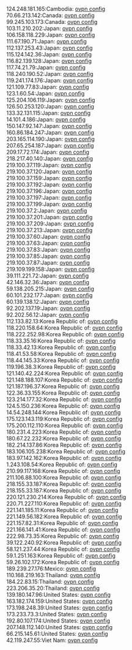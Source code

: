 124.248.181.165:Cambodia: [ovpn config](vpn/124_248_181_165.ovpn)  
70.66.213.142:Canada: [ovpn config](vpn/70_66_213_142.ovpn)  
99.245.103.173:Canada: [ovpn config](vpn/99_245_103_173.ovpn)  
103.11.210.202:Japan: [ovpn config](vpn/103_11_210_202.ovpn)  
106.158.118.229:Japan: [ovpn config](vpn/106_158_118_229.ovpn)  
111.67.190.71:Japan: [ovpn config](vpn/111_67_190_71.ovpn)  
112.137.253.43:Japan: [ovpn config](vpn/112_137_253_43.ovpn)  
115.124.142.36:Japan: [ovpn config](vpn/115_124_142_36.ovpn)  
116.82.139.128:Japan: [ovpn config](vpn/116_82_139_128.ovpn)  
117.74.21.79:Japan: [ovpn config](vpn/117_74_21_79.ovpn)  
118.240.190.52:Japan: [ovpn config](vpn/118_240_190_52.ovpn)  
119.241.174.176:Japan: [ovpn config](vpn/119_241_174_176.ovpn)  
121.109.77.83:Japan: [ovpn config](vpn/121_109_77_83.ovpn)  
123.1.60.54:Japan: [ovpn config](vpn/123_1_60_54.ovpn)  
125.204.106.119:Japan: [ovpn config](vpn/125_204_106_119.ovpn)  
126.50.253.120:Japan: [ovpn config](vpn/126_50_253_120.ovpn)  
133.32.131.115:Japan: [ovpn config](vpn/133_32_131_115.ovpn)  
14.101.4.186:Japan: [ovpn config](vpn/14_101_4_186.ovpn)  
150.147.92.147:Japan: [ovpn config](vpn/150_147_92_147.ovpn)  
160.86.184.247:Japan: [ovpn config](vpn/160_86_184_247.ovpn)  
203.165.114.190:Japan: [ovpn config](vpn/203_165_114_190.ovpn)  
207.65.254.187:Japan: [ovpn config](vpn/207_65_254_187.ovpn)  
209.17.72.174:Japan: [ovpn config](vpn/209_17_72_174.ovpn)  
218.217.40.140:Japan: [ovpn config](vpn/218_217_40_140.ovpn)  
219.100.37.119:Japan: [ovpn config](vpn/219_100_37_119.ovpn)  
219.100.37.120:Japan: [ovpn config](vpn/219_100_37_120.ovpn)  
219.100.37.159:Japan: [ovpn config](vpn/219_100_37_159.ovpn)  
219.100.37.192:Japan: [ovpn config](vpn/219_100_37_192.ovpn)  
219.100.37.196:Japan: [ovpn config](vpn/219_100_37_196.ovpn)  
219.100.37.197:Japan: [ovpn config](vpn/219_100_37_197.ovpn)  
219.100.37.199:Japan: [ovpn config](vpn/219_100_37_199.ovpn)  
219.100.37.2:Japan: [ovpn config](vpn/219_100_37_2.ovpn)  
219.100.37.201:Japan: [ovpn config](vpn/219_100_37_201.ovpn)  
219.100.37.209:Japan: [ovpn config](vpn/219_100_37_209.ovpn)  
219.100.37.213:Japan: [ovpn config](vpn/219_100_37_213.ovpn)  
219.100.37.60:Japan: [ovpn config](vpn/219_100_37_60.ovpn)  
219.100.37.63:Japan: [ovpn config](vpn/219_100_37_63.ovpn)  
219.100.37.83:Japan: [ovpn config](vpn/219_100_37_83.ovpn)  
219.100.37.85:Japan: [ovpn config](vpn/219_100_37_85.ovpn)  
219.100.37.87:Japan: [ovpn config](vpn/219_100_37_87.ovpn)  
219.109.199.158:Japan: [ovpn config](vpn/219_109_199_158.ovpn)  
39.111.221.72:Japan: [ovpn config](vpn/39_111_221_72.ovpn)  
42.146.32.36:Japan: [ovpn config](vpn/42_146_32_36.ovpn)  
59.138.205.215:Japan: [ovpn config](vpn/59_138_205_215.ovpn)  
60.101.232.177:Japan: [ovpn config](vpn/60_101_232_177.ovpn)  
60.139.138.12:Japan: [ovpn config](vpn/60_139_138_12.ovpn)  
92.202.137.19:Japan: [ovpn config](vpn/92_202_137_19.ovpn)  
92.202.56.12:Japan: [ovpn config](vpn/92_202_56_12.ovpn)  
112.133.82.13:Korea Republic of: [ovpn config](vpn/112_133_82_13.ovpn)  
118.220.158.64:Korea Republic of: [ovpn config](vpn/118_220_158_64.ovpn)  
118.222.252.98:Korea Republic of: [ovpn config](vpn/118_222_252_98.ovpn)  
118.33.35.16:Korea Republic of: [ovpn config](vpn/118_33_35_16.ovpn)  
118.33.42.13:Korea Republic of: [ovpn config](vpn/118_33_42_13.ovpn)  
118.41.53.58:Korea Republic of: [ovpn config](vpn/118_41_53_58.ovpn)  
118.44.145.33:Korea Republic of: [ovpn config](vpn/118_44_145_33.ovpn)  
119.196.38.3:Korea Republic of: [ovpn config](vpn/119_196_38_3.ovpn)  
121.140.42.224:Korea Republic of: [ovpn config](vpn/121_140_42_224.ovpn)  
121.148.188.107:Korea Republic of: [ovpn config](vpn/121_148_188_107.ovpn)  
121.187.196.37:Korea Republic of: [ovpn config](vpn/121_187_196_37.ovpn)  
122.36.33.155:Korea Republic of: [ovpn config](vpn/122_36_33_155.ovpn)  
123.214.177.32:Korea Republic of: [ovpn config](vpn/123_214_177_32.ovpn)  
124.5.150.236:Korea Republic of: [ovpn config](vpn/124_5_150_236.ovpn)  
14.54.248.144:Korea Republic of: [ovpn config](vpn/14_54_248_144.ovpn)  
175.123.143.119:Korea Republic of: [ovpn config](vpn/175_123_143_119.ovpn)  
175.200.112.110:Korea Republic of: [ovpn config](vpn/175_200_112_110.ovpn)  
180.231.4.223:Korea Republic of: [ovpn config](vpn/180_231_4_223.ovpn)  
180.67.22.232:Korea Republic of: [ovpn config](vpn/180_67_22_232.ovpn)  
182.214.137.86:Korea Republic of: [ovpn config](vpn/182_214_137_86.ovpn)  
183.106.105.238:Korea Republic of: [ovpn config](vpn/183_106_105_238.ovpn)  
183.97.142.162:Korea Republic of: [ovpn config](vpn/183_97_142_162.ovpn)  
1.243.108.54:Korea Republic of: [ovpn config](vpn/1_243_108_54.ovpn)  
210.99.117.168:Korea Republic of: [ovpn config](vpn/210_99_117_168.ovpn)  
211.106.88.100:Korea Republic of: [ovpn config](vpn/211_106_88_100.ovpn)  
218.155.33.187:Korea Republic of: [ovpn config](vpn/218_155_33_187.ovpn)  
218.155.33.187:Korea Republic of: [ovpn config](vpn/218_155_33_187.ovpn)  
220.121.230.214:Korea Republic of: [ovpn config](vpn/220_121_230_214.ovpn)  
220.71.227.110:Korea Republic of: [ovpn config](vpn/220_71_227_110.ovpn)  
221.141.185.11:Korea Republic of: [ovpn config](vpn/221_141_185_11.ovpn)  
221.149.56.182:Korea Republic of: [ovpn config](vpn/221_149_56_182.ovpn)  
221.157.82.31:Korea Republic of: [ovpn config](vpn/221_157_82_31.ovpn)  
221.166.141.41:Korea Republic of: [ovpn config](vpn/221_166_141_41.ovpn)  
222.98.73.35:Korea Republic of: [ovpn config](vpn/222_98_73_35.ovpn)  
39.122.240.92:Korea Republic of: [ovpn config](vpn/39_122_240_92.ovpn)  
58.121.237.44:Korea Republic of: [ovpn config](vpn/58_121_237_44.ovpn)  
59.1.251.163:Korea Republic of: [ovpn config](vpn/59_1_251_163.ovpn)  
59.26.102.172:Korea Republic of: [ovpn config](vpn/59_26_102_172.ovpn)  
189.239.27.176:Mexico: [ovpn config](vpn/189_239_27_176.ovpn)  
110.168.219.163:Thailand: [ovpn config](vpn/110_168_219_163.ovpn)  
184.22.83.15:Thailand: [ovpn config](vpn/184_22_83_15.ovpn)  
223.206.35.20:Thailand: [ovpn config](vpn/223_206_35_20.ovpn)  
139.180.147.96:United States: [ovpn config](vpn/139_180_147_96.ovpn)  
163.182.174.159:United States: [ovpn config](vpn/163_182_174_159.ovpn)  
173.198.248.39:United States: [ovpn config](vpn/173_198_248_39.ovpn)  
173.233.73.3:United States: [ovpn config](vpn/173_233_73_3.ovpn)  
192.80.107.174:United States: [ovpn config](vpn/192_80_107_174.ovpn)  
207.148.112.140:United States: [ovpn config](vpn/207_148_112_140.ovpn)  
66.215.145.61:United States: [ovpn config](vpn/66_215_145_61.ovpn)  
42.119.247.55:Viet Nam: [ovpn config](vpn/42_119_247_55.ovpn)  
